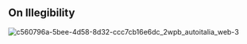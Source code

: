 ## On Illegibility

![c560796a-5bee-4d58-8d32-ccc7cb16e6dc_2wpb_autoitalia_web-3](https://user-images.githubusercontent.com/11800807/139330623-6efc4674-d050-4f80-a7b1-4b3b1ca86efb.jpg)
